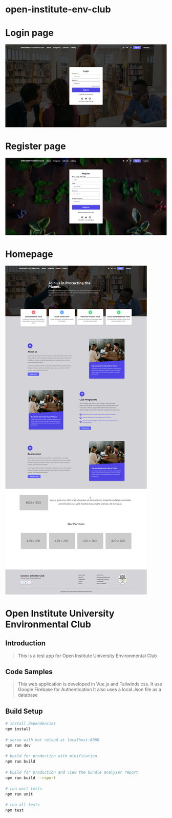 # open-institute-env-club

# Login page
 
![Alt text](login.png "Optional title")


# Register page
![Alt text](register.png "Optional title")


# Homepage
 
![Alt text](fullpage.png "Optional title")


# Open Institute University Environmental Club

## Introduction

> This is a test  app for Open Institute University Environmental Club

## Code Samples

> This web application is developed in Vue.js  and Tailwinds css. It use Google Firebase for Authentication
It also uses a local Json file as a database

 
## Build Setup

``` bash
# install dependencies
npm install

# serve with hot reload at localhost:8080
npm run dev

# build for production with minification
npm run build

# build for production and view the bundle analyzer report
npm run build --report

# run unit tests
npm run unit

# run all tests
npm test
```
